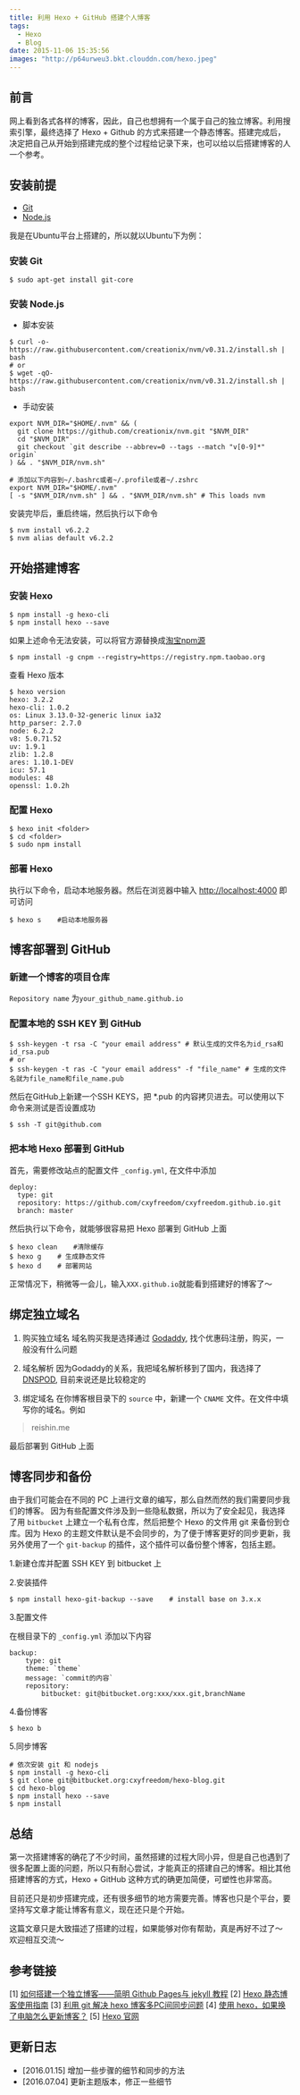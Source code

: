 ```yaml
---
title: 利用 Hexo + GitHub 搭建个人博客
tags:
  - Hexo
  - Blog
date: 2015-11-06 15:35:56
images: "http://p64urweu3.bkt.clouddn.com/hexo.jpeg"
---
```

## 前言

网上看到各式各样的博客，因此，自己也想拥有一个属于自己的独立博客。利用搜索引擎，最终选择了 Hexo + Github 的方式来搭建一个静态博客。搭建完成后，决定把自己从开始到搭建完成的整个过程给记录下来，也可以给以后搭建博客的人一个参考。
<!-- more -->

## 安装前提

* [Git](http://git-scm.com/)
* [Node.js](https://nodejs.org/en/)

我是在Ubuntu平台上搭建的，所以就以Ubuntu下为例：
### 安装 Git

```shell
$ sudo apt-get install git-core
```

### 安装 Node.js

* 脚本安装

```shell
$ curl -o- https://raw.githubusercontent.com/creationix/nvm/v0.31.2/install.sh | bash
# or
$ wget -qO- https://raw.githubusercontent.com/creationix/nvm/v0.31.2/install.sh | bash
```
* 手动安装

```shell
export NVM_DIR="$HOME/.nvm" && (
  git clone https://github.com/creationix/nvm.git "$NVM_DIR"
  cd "$NVM_DIR"
  git checkout `git describe --abbrev=0 --tags --match "v[0-9]*" origin`
) && . "$NVM_DIR/nvm.sh"

# 添加以下内容到~/.bashrc或者~/.profile或者~/.zshrc
export NVM_DIR="$HOME/.nvm"
[ -s "$NVM_DIR/nvm.sh" ] && . "$NVM_DIR/nvm.sh" # This loads nvm
```
安装完毕后，重启终端，然后执行以下命令
```
$ nvm install v6.2.2
$ nvm alias default v6.2.2
```

## 开始搭建博客

### 安装 Hexo

```shell
$ npm install -g hexo-cli
$ npm install hexo --save
```
如果上述命令无法安装，可以将官方源替换成[淘宝npm源](https://npm.taobao.org/)
```shell
$ npm install -g cnpm --registry=https://registry.npm.taobao.org
```
查看 Hexo 版本
```shell
$ hexo version
hexo: 3.2.2
hexo-cli: 1.0.2
os: Linux 3.13.0-32-generic linux ia32
http_parser: 2.7.0
node: 6.2.2
v8: 5.0.71.52
uv: 1.9.1
zlib: 1.2.8
ares: 1.10.1-DEV
icu: 57.1
modules: 48
openssl: 1.0.2h
```

### 配置 Hexo

```shell
$ hexo init <folder>
$ cd <folder>
$ sudo npm install
```

### 部署 Hexo

执行以下命令，启动本地服务器。然后在浏览器中输入 [http://localhost:4000](http://localhost:4000) 即可访问
```shell
$ hexo s    #启动本地服务器
```

## 博客部署到 GitHub

### 新建一个博客的项目仓库

`Repository name` 为`your_github_name.github.io`

### 配置本地的 SSH KEY 到 GitHub

```shell
$ ssh-keygen -t rsa -C "your email address" # 默认生成的文件名为id_rsa和id_rsa.pub
# or
$ ssh-keygen -t ras -C "your email address" -f "file_name" # 生成的文件名就为file_name和file_name.pub
```
然后在GitHub上新建一个SSH KEYS，把 *.pub 的内容拷贝进去。可以使用以下命令来测试是否设置成功
```shell
$ ssh -T git@github.com
```

### 把本地 Hexo 部署到 GitHub
首先，需要修改站点的配置文件 `_config.yml`, 在文件中添加
```
deploy:
  type: git
  repository: https://github.com/cxyfreedom/cxyfreedom.github.io.git
  branch: master
```

然后执行以下命令，就能够很容易把 Hexo 部署到 GitHub 上面
```shell
$ hexo clean    #清除缓存
$ hexo g    # 生成静态文件
$ hexo d    # 部署网站
```
正常情况下，稍微等一会儿，输入`XXX.github.io`就能看到搭建好的博客了～

## 绑定独立域名

1. 购买独立域名
域名购买我是选择通过 [Godaddy](https://www.godaddy.com/), 找个优惠码注册，购买，一般没有什么问题

2. 域名解析
因为Godaddy的关系，我把域名解析移到了国内，我选择了 [DNSPOD](https://www.dnspod.cn/), 目前来说还是比较稳定的

3. 绑定域名
在你博客根目录下的 `source` 中，新建一个 `CNAME` 文件。在文件中填写你的域名。例如
> reishin.me

最后部署到 GitHub 上面

## 博客同步和备份

由于我们可能会在不同的 PC 上进行文章的编写，那么自然而然的我们需要同步我们的博客。
因为有些配置文件涉及到一些隐私数据，所以为了安全起见，我选择了用 `bitbucket` 上建立一个私有仓库，然后把整个 Hexo 的文件用 git 来备份到仓库。因为 Hexo 的主题文件默认是不会同步的，为了便于博客更好的同步更新，我另外使用了一个 `git-backup` 的插件，这个插件可以备份整个博客，包括主题。

1.新建仓库并配置 SSH KEY 到 bitbucket 上

2.安装插件

```shell
$ npm install hexo-git-backup --save    # install base on 3.x.x
```

3.配置文件

在根目录下的 `_config.yml` 添加以下内容

```
backup:
    type: git
    theme: `theme`
    message: `commit的内容`
    repository:
        bitbucket: git@bitbucket.org:xxx/xxx.git,branchName
```

4.备份博客

```shell
$ hexo b
```

5.同步博客

```shell
# 依次安装 git 和 nodejs
$ npm install -g hexo-cli
$ git clone git@bitbucket.org:cxyfreedom/hexo-blog.git
$ cd hexo-blog
$ npm install hexo --save
$ npm install
```

## 总结

第一次搭建博客的确花了不少时间，虽然搭建的过程大同小异，但是自己也遇到了很多配置上面的问题，所以只有耐心尝试，才能真正的搭建自己的博客。相比其他搭建博客的方式，Hexo + GitHub 这种方式的确更加简便，可塑性也非常高。

目前还只是初步搭建完成，还有很多细节的地方需要完善。博客也只是个平台，要坚持写文章才能让博客有意义，现在还只是个开始。

这篇文章只是大致描述了搭建的过程，如果能够对你有帮助，真是再好不过了～
欢迎相互交流～

## 参考链接

[1] [如何搭建一个独立博客——简明 Github Pages与 jekyll 教程](http://cnfeat.com/blog/2014/05/10/how-to-build-a-blog/)
[2] [Hexo 静态博客使用指南](http://www.jianshu.com/p/73779eacb494#)
[3] [利用 git 解决 hexo 博客多PC间同步问题](http://chitanda.me/2015/06/18/hexo-sync-in-multiple-pc/)
[4] [使用 hexo，如果换了电脑怎么更新博客？](http://www.zhihu.com/question/21193762)
[5] [Hexo 官网](http://hexo.io/)

## 更新日志

* [2016.01.15] 增加一些步骤的细节和同步的方法
* [2016.07.04] 更新主题版本，修正一些细节